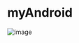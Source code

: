 # myAndroid
![image](https://github.com/gwl026596/myAndroid/blob/master/app/src/main/res/mipmap-xxhdpi/demo.gif?raw=true)




